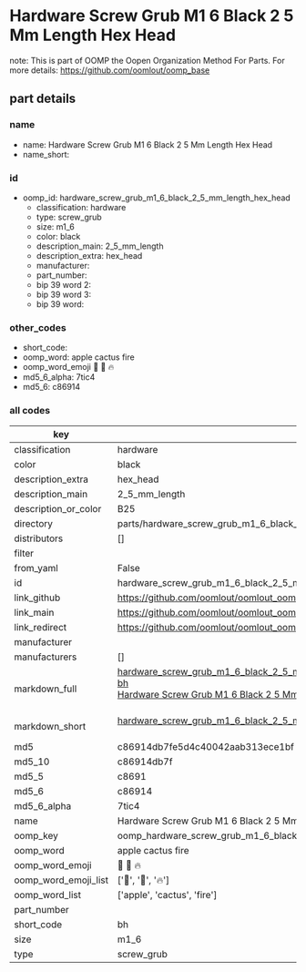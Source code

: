 # Hardware Screw Grub M1 6 Black 2 5 Mm Length Hex Head  

note: This is part of OOMP the Oopen Organization Method For Parts. For more details: https://github.com/oomlout/oomp_base

##  part details
  







### name
* name: Hardware Screw Grub M1 6 Black 2 5 Mm Length Hex Head
* name_short: 
### id
* oomp_id: hardware_screw_grub_m1_6_black_2_5_mm_length_hex_head
  * classification: hardware
  * type: screw_grub
  * size: m1_6
  * color: black
  * description_main: 2_5_mm_length
  * description_extra: hex_head
  * manufacturer: 
  * part_number: 
  * bip 39 word 2: 
  * bip 39 word 3: 
  * bip 39 word: 

### other_codes
* short_code: 
* oomp_word: apple cactus fire
* oomp_word_emoji :apple: :cactus: :fire:
* md5_6_alpha: 7tic4
* md5_6: c86914









### all codes 
| key | value |  
| --- | --- |  
| classification | hardware |  
| color | black |  
| description_extra | hex_head |  
| description_main | 2_5_mm_length |  
| description_or_color | B25 |  
| directory | parts/hardware_screw_grub_m1_6_black_2_5_mm_length_hex_head |  
| distributors | [] |  
| filter |  |  
| from_yaml | False |  
| id | hardware_screw_grub_m1_6_black_2_5_mm_length_hex_head |  
| link_github | https://github.com/oomlout/oomlout_oomp_version_1_messy/tree/main/parts/hardware_screw_grub_m1_6_black_2_5_mm_length_hex_head |  
| link_main | https://github.com/oomlout/oomlout_oomp_version_1_messy/tree/main/parts/hardware_screw_grub_m1_6_black_2_5_mm_length_hex_head |  
| link_redirect | https://github.com/oomlout/oomlout_oomp_version_1_messy/tree/main/parts/hardware_screw_grub_m1_6_black_2_5_mm_length_hex_head |  
| manufacturer |  |  
| manufacturers | [] |  
| markdown_full | [hardware_screw_grub_m1_6_black_2_5_mm_length_hex_head](none)<br>[bh](none)<br>[Hardware Screw Grub M1 6 Black 2 5 Mm Length Hex Head](none)<br><br> |  
| markdown_short | [hardware_screw_grub_m1_6_black_2_5_mm_length_hex_head](none)<br><br> |  
| md5 | c86914db7fe5d4c40042aab313ece1bf |  
| md5_10 | c86914db7f |  
| md5_5 | c8691 |  
| md5_6 | c86914 |  
| md5_6_alpha | 7tic4 |  
| name | Hardware Screw Grub M1 6 Black 2 5 Mm Length Hex Head |  
| oomp_key | oomp_hardware_screw_grub_m1_6_black_2_5_mm_length_hex_head |  
| oomp_word | apple cactus fire |  
| oomp_word_emoji | :apple: :cactus: :fire: |  
| oomp_word_emoji_list | [':apple:', ':cactus:', ':fire:'] |  
| oomp_word_list | ['apple', 'cactus', 'fire'] |  
| part_number |  |  
| short_code | bh |  
| size | m1_6 |  
| type | screw_grub |  
